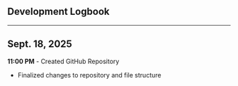 ## Development Logbook

---

## Sept. 18, 2025

**11:00 PM** - Created GitHub Repository
- Finalized changes to repository and file structure

